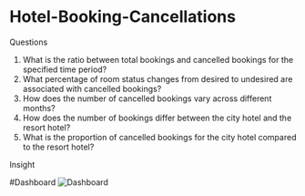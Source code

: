 # Hotel-Booking-Cancellations

Questions

1. What is the ratio between total bookings and cancelled bookings for the specified time period?
2. What percentage of room status changes from desired to undesired are associated with cancelled bookings?
3. How does the number of cancelled bookings vary across different months?
4. How does the number of bookings differ between the city hotel and the resort hotel?
5. What is the proportion of cancelled bookings for the city hotel compared to the resort hotel?

Insight

#Dashboard
![Dashboard](https://github.com/Animeshgehlot/Hotel-Booking-Cancellations/assets/168953673/80fbc5a2-b2c7-4e16-9f9f-6dfd47c2e88d)

